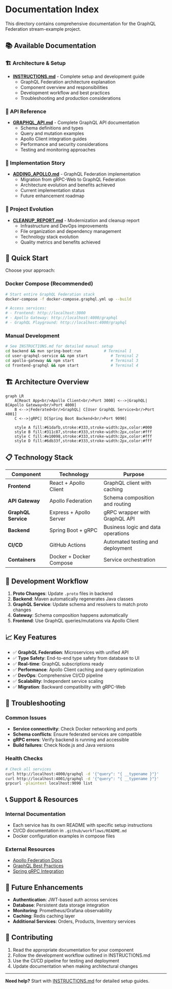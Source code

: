 # Documentation Index

This directory contains comprehensive documentation for the GraphQL Federation stream-example project.

## 📚 Available Documentation

### 🏗️ Architecture & Setup
- **[INSTRUCTIONS.md](./INSTRUCTIONS.md)** - Complete setup and development guide
  - GraphQL Federation architecture explanation
  - Component overview and responsibilities
  - Development workflow and best practices
  - Troubleshooting and production considerations

### 🔌 API Reference
- **[GRAPHQL_API.md](./GRAPHQL_API.md)** - Complete GraphQL API documentation
  - Schema definitions and types
  - Query and mutation examples
  - Apollo Client integration guides
  - Performance and security considerations
  - Testing and monitoring approaches

### 🚀 Implementation Story
- **[ADDING_APOLLO.md](./ADDING_APOLLO.md)** - GraphQL Federation implementation
  - Migration from gRPC-Web to GraphQL Federation
  - Architecture evolution and benefits achieved
  - Current implementation status
  - Future enhancement roadmap

### 🧹 Project Evolution
- **[CLEANUP_REPORT.md](./CLEANUP_REPORT.md)** - Modernization and cleanup report
  - Infrastructure and DevOps improvements
  - File organization and dependency management
  - Technology stack evolution
  - Quality metrics and benefits achieved

## 🚀 Quick Start

Choose your approach:

### Docker Compose (Recommended)
```bash
# Start entire GraphQL Federation stack
docker-compose -f docker-compose.graphql.yml up --build

# Access services:
# - Frontend: http://localhost:3000
# - Apollo Gateway: http://localhost:4000/graphql
# - GraphQL Playground: http://localhost:4000/graphql
```

### Manual Development
```bash
# See INSTRUCTIONS.md for detailed manual setup
cd backend && mvn spring-boot:run          # Terminal 1
cd user-graphql-service && npm start          # Terminal 2  
cd apollo-gateway && npm start                # Terminal 3
cd frontend-graphql && npm start              # Terminal 4
```

## 🏗️ Architecture Overview

```mermaid
graph LR
    A[React App<br/>Apollo Client<br/>Port 3000] <-->|GraphQL| B[Apollo Gateway<br/>Port 4000]
    B <-->|Federated<br/>GraphQL| C[User GraphQL Service<br/>Port 4001]
    C <-->|gRPC| D[Spring Boot Backend<br/>Port 9090]
    
    style A fill:#61dafb,stroke:#333,stroke-width:2px,color:#000
    style B fill:#311c87,stroke:#333,stroke-width:2px,color:#fff
    style C fill:#e10098,stroke:#333,stroke-width:2px,color:#fff
    style D fill:#6db33f,stroke:#333,stroke-width:2px,color:#fff
```

## 📋 Technology Stack

| Component | Technology | Purpose |
|-----------|------------|---------|
| **Frontend** | React + Apollo Client | GraphQL client with caching |
| **API Gateway** | Apollo Federation | Schema composition and routing |
| **GraphQL Service** | Express + Apollo Server | gRPC wrapper with GraphQL API |
| **Backend** | Spring Boot + gRPC | Business logic and data operations |
| **CI/CD** | GitHub Actions | Automated testing and deployment |
| **Containers** | Docker + Docker Compose | Service orchestration |

## 🔧 Development Workflow

1. **Proto Changes**: Update `.proto` files in backend
2. **Backend**: Maven automatically regenerates Java classes
3. **GraphQL Service**: Update schema and resolvers to match proto changes
4. **Gateway**: Schema composition happens automatically
5. **Frontend**: Use GraphQL queries/mutations via Apollo Client

## 📈 Key Features

- ✅ **GraphQL Federation**: Microservices with unified API
- ✅ **Type Safety**: End-to-end type safety from database to UI
- ✅ **Real-time**: GraphQL subscriptions ready
- ✅ **Performance**: Apollo Client caching and query optimization
- ✅ **DevOps**: Comprehensive CI/CD pipeline
- ✅ **Scalability**: Independent service scaling
- ✅ **Migration**: Backward compatibility with gRPC-Web

## 🐛 Troubleshooting

### Common Issues
- **Service connectivity**: Check Docker networking and ports
- **Schema conflicts**: Ensure federated services are compatible
- **gRPC errors**: Verify backend is running and accessible
- **Build failures**: Check Node.js and Java versions

### Health Checks
```bash
# Check all services
curl http://localhost:4000/graphql -d '{"query": "{ __typename }"}'
curl http://localhost:4001/graphql -d '{"query": "{ __typename }"}'
grpcurl -plaintext localhost:9090 list
```

## 📞 Support & Resources

### Internal Documentation
- Each service has its own README with specific setup instructions
- CI/CD documentation in `.github/workflows/README.md`
- Docker configuration examples in compose files

### External Resources
- [Apollo Federation Docs](https://www.apollographql.com/docs/federation/)
- [GraphQL Best Practices](https://graphql.org/learn/best-practices/)
- [Spring gRPC Integration](https://docs.spring.io/spring-boot/docs/current/reference/html/messaging.html#messaging.grpc)

## 🔮 Future Enhancements

- **Authentication**: JWT-based auth across services
- **Database**: Persistent data storage integration
- **Monitoring**: Prometheus/Grafana observability
- **Caching**: Redis caching layer
- **Additional Services**: Orders, Products, Inventory services

## 📝 Contributing

1. Read the appropriate documentation for your component
2. Follow the development workflow outlined in INSTRUCTIONS.md
3. Use the CI/CD pipeline for testing and deployment
4. Update documentation when making architectural changes

---

**Need help?** Start with [INSTRUCTIONS.md](./INSTRUCTIONS.md) for detailed setup guides.
